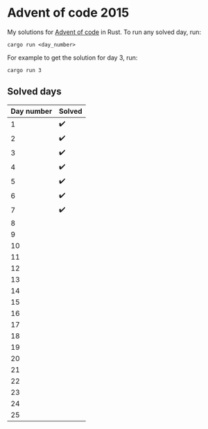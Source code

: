 # Advent of code 2015

My solutions for [Advent of code](https://adventofcode.com/2015) in Rust. To
run any solved day, run:

```shell
cargo run <day_number>
```

For example to get the solution for day 3, run:

```shell
cargo run 3
```

## Solved days

| Day number  | Solved             |
| ----------- | ------------------ |
| 1           | :heavy_check_mark: |
| 2           | :heavy_check_mark: |
| 3           | :heavy_check_mark: |
| 4           | :heavy_check_mark: |
| 5           | :heavy_check_mark: |
| 6           | :heavy_check_mark: |
| 7           | :heavy_check_mark: |
| 8           |                    |
| 9           |                    |
| 10          |                    |
| 11          |                    |
| 12          |                    |
| 13          |                    |
| 14          |                    |
| 15          |                    |
| 16          |                    |
| 17          |                    |
| 18          |                    |
| 19          |                    |
| 20          |                    |
| 21          |                    |
| 22          |                    |
| 23          |                    |
| 24          |                    |
| 25          |                    |
